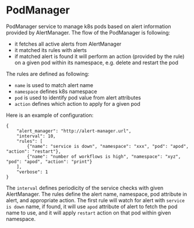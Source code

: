 # PodManager
PodManager service to manage k8s pods based on alert information provided by AlertManager.
The flow of the PodManager is following:
- it fetches all active alerts from AlertManager
- it matched its rules with alerts
- if matched alert is found it will perform an action (provided by the rule) on
  a given pod within its namespace, e.g. delete and restart the pod

The rules are defined as following:
- `name` is used to match alert name
- `namespace` defines k8s namespace
- `pod` is used to identify pod value from alert attributes
- `action` defines which action to apply for a given pod

Here is an example of configuration:
```
{
    "alert_manager": "http://alert-manager.url",
    "interval": 10,
    "rules": [
        {"name": "service is down", "namespace": "xxx", "pod": "apod", "action": "restart"},
        {"name": "number of workflows is high", "namespace": "xyz", "pod": "apod", "action": "print"}
    ],
    "verbose": 1
}
```
The `interval` defines periodicity of the service checks with given
AlertManager. The rules define the alert name, namespace, pod attribute in
alert, and appropriate action. The first rule will watch for alert with
`service is down` name, if found, it will use `apod` attribute of alert
to fetch the pod name to use, and it will apply `restart` action on that pod
within given namespace.
